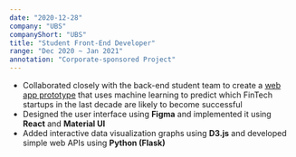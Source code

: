 ```yaml
---
date: "2020-12-28"
company: "UBS"
companyShort: "UBS"
title: "Student Front-End Developer"
range: "Dec 2020 ~ Jan 2021"
annotation: "Corporate-sponsored Project"
---
```


- Collaborated closely with the back-end student team to create a [web app prototype](https://bit.ly/3bylgaU) that uses machine learning to predict which FinTech startups in the last decade are likely to become successful
- Designed the user interface using **Figma** and implemented it using **React** and **Material UI**
- Added interactive data visualization graphs using **D3.js** and developed simple web APIs using **Python (Flask)**
